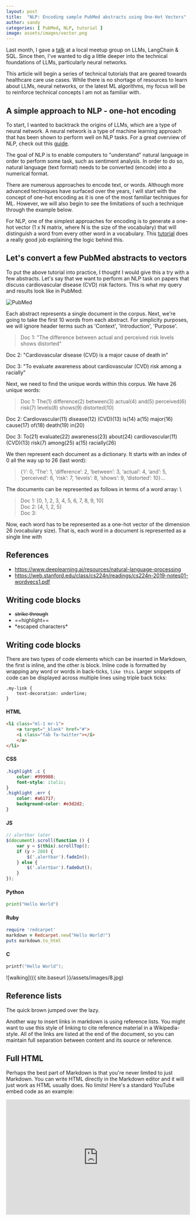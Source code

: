 ```yaml
---
layout: post
title:  "NLP: Encoding sample PubMed abstracts using One-Hot Vectors"
author: sandy
categories: [ PubMed, NLP, tutorial ]
image: assets/images/vector.png
---
```


Last month, I gave a [talk](https://www.meetup.com/new-jersey-sql-data-platform-user-group/events/294231326/) at a local meetup group 
on LLMs, LangChain & SQL.  Since then, I've wanted to dig a little deeper into the technical foundations of LLMs, particularly neural networks.

This article will begin a series of technical tutorials that are geared towards healthcare care use cases.  While there is no shortage of resources to learn about LLMs, neural networks, or the latest ML algorithms, my focus will be to reinforce technical concepts I am not as familiar with.


## A simple approach to NLP - one-hot encoding

To start, I wanted to backtrack the origins of LLMs, which are a type of neural network.  A neural network is a type of machine learning approach that has been shown to perform well on NLP tasks.  For a great overview of NLP, check out this [guide](https://www.deeplearning.ai/resources/natural-language-processing).

The goal of NLP is to enable computers to "understand" natural language in order to perform some task, such as sentiment analysis.  In order to do so, natural language (text format) needs to be converted (encode) into a numerical format.

There are numerous approaches to encode text, or words.  Although more advanced techniques have surfaced over the years, I will start with the concept of one-hot encoding as it is one of the most familiar techniques for ML.  However, we will also begin to see the limitations of such a technique through the example below. 

For NLP, one of the simplest approaches for encoding is to generate a one-hot vector (1 x N matrix, where N is the size of the vocabulary) that will distinguish a word from every other word in a vocabulary.  This [tutorial](https://gyan-mittal.com/nlp-ai-ml/nlp-word-encoding-by-one-hot-encoding/) does a really good job explaining the logic behind this. 

## Let's convert a few PubMed abstracts to vectors

To put the above tutorial into practice, I thought I would give this a try with a few abstracts.  Let's say that we want to perform an NLP task on papers that discuss cardiovascular disease (CVD) risk factors.  This is what my query and results look like in PubMed:

![PubMed](/assets/images/2023-07-28_PubMed.png)

Each abstract represents a single document in the corpus.  Next, we're going to take the first 10 words from each abstract.  For simplicity purposes, we will ignore header terms such as 'Context', 'Introduction', 'Purpose'.

> Doc 1: "The difference between actual and perceived risk levels shows distorted"
   
Doc 2: "Cardiovascular disease (CVD) is a major cause of death in"  

Doc 3: "To evaluate awareness about cardiovascular (CVD) risk among a racially"   

Next, we need to find the unique words within this corpus.  We have 26 unique words:

> Doc 1: The(1) difference(2) between(3) actual(4) and(5) perceived(6) risk(7) levels(8) shows(9) distorted(10)  

Doc 2: Cardiovascular(11) disease(12) (CVD)(13) is(14) a(15) major(16) cause(17) of(18) death(19) in(20)  

Doc 3: To(21) evaluate(22) awareness(23) about(24) cardiovascular(11) (CVD)(13) risk(7) among(25) a(15) racially(26)

We then represent each document as a dictionary.  It starts with an index of 0 all the way up to 26 (last word):
    
> {‘i’: 0, ‘The’: 1, ‘difference’: 2, ‘between’: 3, ‘actual’: 4, ‘and’: 5, ‘perceived’: 6, ‘risk’: 7, ‘levels’: 8, ‘shows’: 9, ‘distorted’: 10}...

The documents can be represented as follows in terms of a word array: \
> Doc 1: [0, 1, 2, 3, 4, 5, 6, 7, 8, 9, 10]  
    Doc 2: [4, 1, 2, 5]  
    Doc 3:


Now, each word has to be represented as a one-hot vector of the dimension 26 (vocabulary size).  That is, each word in a document is represented as a single line with 



## References
+ <https://www.deeplearning.ai/resources/natural-language-processing>
+ <https://web.stanford.edu/class/cs224n/readings/cs224n-2019-notes01-wordvecs1.pdf>

## Writing code blocks

+ ~~strike through~~
+ ==highlight==
+ \*escaped characters\*


## Writing code blocks

There are two types of code elements which can be inserted in Markdown, the first is inline, and the other is block. Inline code is formatted by wrapping any word or words in back-ticks, `like this`. Larger snippets of code can be displayed across multiple lines using triple back ticks:

```
.my-link {
    text-decoration: underline;
}
```

#### HTML

```html
<li class="ml-1 mr-1">
    <a target="_blank" href="#">
    <i class="fab fa-twitter"></i>
    </a>
</li>
```

#### CSS

```css
.highlight .c {
    color: #999988;
    font-style: italic; 
}
.highlight .err {
    color: #a61717;
    background-color: #e3d2d2; 
}
```

#### JS

```js
// alertbar later
$(document).scroll(function () {
    var y = $(this).scrollTop();
    if (y > 280) {
        $('.alertbar').fadeIn();
    } else {
        $('.alertbar').fadeOut();
    }
});
```

#### Python

```python
print("Hello World")
```

#### Ruby

```ruby
require 'redcarpet'
markdown = Redcarpet.new("Hello World!")
puts markdown.to_html
```

#### C

```c
printf("Hello World");
```




![walking]({{ site.baseurl }}/assets/images/8.jpg)

## Reference lists

The quick brown jumped over the lazy.

Another way to insert links in markdown is using reference lists. You might want to use this style of linking to cite reference material in a Wikipedia-style. All of the links are listed at the end of the document, so you can maintain full separation between content and its source or reference.

## Full HTML

Perhaps the best part of Markdown is that you're never limited to just Markdown. You can write HTML directly in the Markdown editor and it will just work as HTML usually does. No limits! Here's a standard YouTube embed code as an example:

<p><iframe style="width:100%;" height="315" src="https://www.youtube.com/embed/Cniqsc9QfDo?rel=0&amp;showinfo=0" frameborder="0" allowfullscreen></iframe></p>
